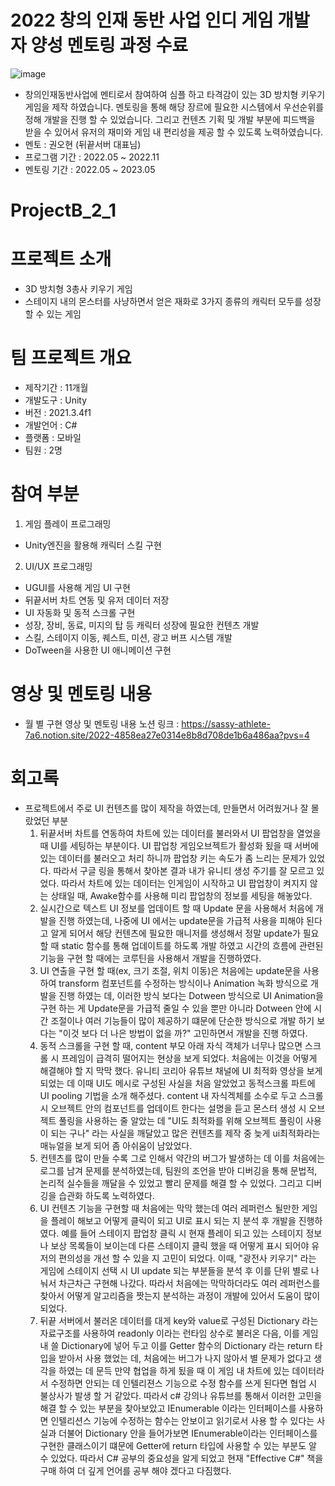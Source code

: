 # 2022 창의 인재 동반 사업 인디 게임 개발자 양성 멘토링 과정 수료
![image](https://github.com/HyunDongHo/ProjectB_2_1/assets/46379443/389773d4-3fcb-4765-ad32-97a608ff5360)

- 창의인재동반사업에 멘티로서 참여하여 심플 하고 타격감이 있는 3D 방치형 키우기 게임을 제작 하였습니다. 멘토링을 통해 해당 장르에 필요한 시스템에서 우선순위를 정해 개발을 진행 할 수 있었습니다. 그리고 컨텐츠 기획 및 개발 부분에 피드백을 받을 수 있어서 유저의 재미와 게임 내 편리성을 제공 할 수 있도록 노력하였습니다.
- 멘토 : 권오현 (뒤끝서버 대표님)
- 프로그램 기간 : 2022.05 ~ 2022.11
- 멘토링 기간 : 2022.05 ~ 2023.05

# ProjectB_2_1

# 프로젝트 소개 
- 3D 방치형 3총사 키우기 게임
- 스테이지 내의 몬스터를 사냥하면서 얻은 재화로 3가지 종류의 캐릭터 모두를 성장 할 수 있는 게임

# 팀 프로젝트 개요 
- 제작기간 : 11개월
- 개발도구 : Unity
- 버전 : 2021.3.4f1
- 개발언어 : C#
- 플랫폼 : 모바일
- 팀원 : 2명

# 참여 부분
1. 게임 플레이 프로그래밍
  - Unity엔진을 활용해 캐릭터 스킬 구현 


2. UI/UX 프로그래밍
  - UGUI를 사용해 게임 UI 구현 
  - 뒤끝서버 차트 연동 및 유저 데이터 저장 
  -  UI 자동화 및 동적 스크롤 구현 
  - 성장, 장비, 동료, 미지의 탑 등 캐릭터 성장에 필요한 컨텐츠 개발
  - 스킬, 스테이지 이동, 퀘스트, 미션, 광고 버프 시스템 개발 
  - DoTween을 사용한 UI 애니메이션 구현  

# 영상 및 멘토링 내용
- 월 별 구현 영상 및 멘토링 내용 노션 링크 : https://sassy-athlete-7a6.notion.site/2022-4858ea27e0314e8b8d708de1b6a486aa?pvs=4

# 회고록 
- 프로젝트에서 주로 UI 컨텐츠를 많이 제작을 하였는데, 만들면서 어려웠거나 잘 몰랐었던 부분
  1. 뒤끝서버 차트를 연동하여 차트에 있는 데이터를 불러와서 UI 팝업창을 열었을 때 UI를 세팅하는 부분이다. UI 팝업창 게임오브젝트가 활성화 됬을 때 서버에 있는 데이터를 불러오고 처리 하니까 팝업창 키는 속도가 좀 느리는 문제가 있었다. 따라서 구글  링을 통해서 찾아본 결과 내가 유니티 생성 주기를 잘 모르고 있었다. 따라서 차트에 있는 데이터는 인게임이 시작하고 UI 팝업창이 켜지지 않는 상태일 때, Awake함수를 사용해 미리 팝업창의 정보를 세팅을 해놓았다.
  2. 실시간으로 텍스트 UI 정보를 업데이트 할 때 Update 문을 사용해서 처음에 개발을 진행 하였는데, 나중에 UI 에서는 update문을 가급적 사용을 피해야 된다고 알게 되어서 해당 컨텐츠에 필요한 매니저를 생성해서 정말 update가 필요할 때 static 함수를 통해 업데이트를 하도록 개발 하였고 시간의 흐름에 관련된 기능을 구현 할 때에는 코루틴을 사용해서 개발을 진행하였다.
  3. UI 연출을 구현 할 때(ex, 크기 조절, 위치 이동)은 처음에는 update문을 사용하여 transform 컴포넌트를 수정하는 방식이나 Animation 녹화 방식으로 개발을 진행 하였는 데, 이러한 방식 보다는 Dotween 방식으로 UI Animation을 구현 하는 게 Update문을 가급적 줄일 수 있을 뿐만 아니라 Dotween 안에 시간 조절이나 여러 기능들이 많이 제공하기 떄문에 단순한 방식으로 개발 하기 보다는 "이것 보다 더 나은 방법이 없을 까?" 고민하면서 개발을 진행 하였다.
  4. 동적 스크롤을 구현 할 때, content 부모 아래 자식 객체가 너무나 많으면 스크롤 시 프레임이 급격히 떨어지는 현상을 보게 되었다. 처음에는 이것을 어떻게 해결해야 할 지 막막 했다. 유니티 코리아 유튜브 채널에 UI 최적화 영상을 보게 되었는 데 이때 UI도 메시로 구성된 사실을 처음 알았었고 동적스크롤 파트에 UI pooling 기법을 소개 해주셨다. content 내 자식겍체를 소수로 두고 스크롤 시 오브젝트 안의 컴포넌트를 업데이트 한다는 설명을 듣고 몬스터 생성 시 오브젝트 풀링을 사용하는 줄 알았는 데 "UI도 최적화를 위해 오브젝트 풀링이 사용이 되는 구나" 라는 사실을 깨달았고 많은 컨텐츠를 제작 중 늦게 ui최적화라는 매뉴얼을 보게 되어 좀 아쉬움이 남았었다.
  5. 컨텐츠를 많이 만들 수록 그로 인해서 약간의 버그가 발생하는 데 이를 처음에는 로그를 남겨 문제를 분석하였는데, 팀원의 조언을 받아 디버깅을 통해 문법적, 논리적 실수들을 깨달을 수 있었고 빨리 문제를 해결 할 수 있었다. 그리고 디버깅을 습관화 하도록 노력하였다. 
  6. UI 컨텐츠 기능을 구현할 때 처음에는 막막 했는데 여러 레퍼런스 될만한 게임을 플레이 해보고 어떻게 클릭이 되고 UI로 표시 되는 지 분석 후 개발을 진행하였다. 예를 들어 스테이지 팝업창 클릭 시 현재 플레이 되고 있는 스테이지 정보나 보상 목록들이 보이는데 다른 스테이지 클릭 했을 때 어떻게 표시 되어야 유저의 편의성을 개선 할 수 있을 지 고민이 되었다. 이때, "광전사 키우기" 라는 게임에 스테이지 선택 시 UI update 되는 부분들을 분석 후 이를 단위 별로 나눠서 차근차근 구현해 나갔다. 따라서 처음에는 막막하더라도 여러 레퍼런스를 찾아서 어떻게 알고리즘을 짯는지 분석하는 과정이 개발에 있어서 도움이 많이 되었다.
  7. 뒤끝 서버에서 불러온 데이터를 대게 key와 value로 구성된 Dictionary 라는 자료구조를 사용하여 readonly 이라는 런타임 상수로 불러온 다음, 이를 게임 내 쓸 Dictionary에 넣어 두고 이를 Getter 함수의 Dictionary 라는 return 타입을 받아서 사용 했었는 데, 처음에는 버그가 나지 않아서 별 문제가 없다고 생각을 하였는 데 문득 만약 협업을 하게 됬을 때 이 게임 내 차트에 있는 데이터라서 수정하면 안되는 데 인텔리젼스 기능으로 수정 함수를 쓰게 된다면 협업 시 불상사가 발생 할 거 같았다. 따라서 c# 강의나 유튜브를 통해서 이러한 고민을 해결 할 수 있는 부분을 찾아보았고 IEnumerable 이라는 인터페이스를 사용하면 인텔리션스 기능에 수정하는 함수는 안보이고 읽기로서 사용 할 수 있다는 사실과 더불어 Dictionary 안을 들어가보면 IEnumerable이라는 인터페이스를 구현한 클래스이기 떄문에 Getter에 return 타입에 사용할 수 있는 부분도 알 수 있었다. 따라서 C# 공부의 중요성을 알게 되었고 현재 "Effective C#" 책을 구매 하여 더 깊게 언어를 공부 해야 겠다고 다짐했다.
      
       

